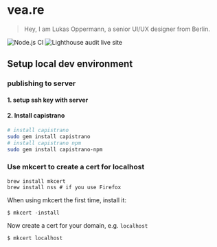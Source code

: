 # vea.re
> Hey, I am Lukas Oppermann, a senior UI/UX designer from Berlin.

![Node.js CI](https://github.com/lukasoppermann/veare/workflows/Node.js%20CI/badge.svg?branch=master)
![Lighthouse audit live site](https://github.com/lukasoppermann/veare/workflows/Lighthouse%20audit%20live%20site/badge.svg)

## Setup local dev environment

### publishing to server

#### 1. setup ssh key with server
#### 2. Install capistrano
```bash
# install capistrano
sudo gem install capistrano
# install capistrano npm
sudo gem install capistrano-npm
```

### Use mkcert to create a cert for localhost
```
brew install mkcert
brew install nss # if you use Firefox
```

When using mkcert the first time, install it:
```
$ mkcert -install
```

Now create a cert for your domain, e.g. `localhost`
```
$ mkcert localhost
```
